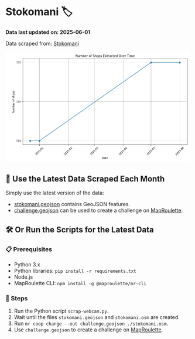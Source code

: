 # Stokomani 🏷️

**Data last updated on: 2025-06-01**

Data scraped from: [Stokomani](https://www.stokomani.fr)

![History Diagram](shop_count_history.png?img_date=2025-06-01)

## 📅 Use the Latest Data Scraped Each Month

Simply use the latest version of the data:
- [stokomani.geojson](stokomani.geojson) contains GeoJSON features.
- [challenge.geojson](challenge.geojson) can be used to create a challenge on [MapRoulette](https://maproulette.org/).

## 🛠️ Or Run the Scripts for the Latest Data

### 📋 Prerequisites
- Python 3.x
- Python libraries: `pip install -r requirements.txt`
- Node.js
- MapRoulette CLI: `npm install -g @maproulette/mr-cli`

### 🔧 Steps
1. Run the Python script `scrap-webcam.py`.
2. Wait until the files `stokomani.geojson` and `stokomani.osm` are created.
3. Run `mr coop change --out challenge.geojson ./stokomani.osm`.
4. Use `challenge.geojson` to create a challenge on [MapRoulette](https://maproulette.org/).
